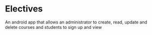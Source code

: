 # Electives
An android app that allows an administrator to create, read, update and delete courses and students to sign up and view
